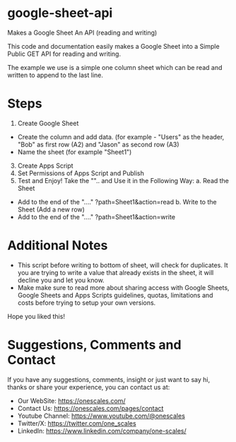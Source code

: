# google-sheet-api
Makes a Google Sheet An API (reading and writing)

This code and documentation easily makes a Google Sheet into a Simple Public GET API for reading and writing. 

The example we use is a simple one column sheet which can be read and written to append to the last line.

# Steps

1. Create Google Sheet
- Create the column and add data. (for example - "Users" as the header, "Bob" as first row (A2) and "Jason" as second row (A3)
- Name the sheet (for example "Sheet1")
3. Create Apps Script
4. Set Permissions of Apps Script and Publish
5. Test and Enjoy!
Take the "".. and Use it in the Following Way:
a. Read the Sheet
- Add to the end of the "...." ?path=Sheet1&action=read 
b. Write to the Sheet (Add a new row)
- Add to the end of the "...." ?path=Sheet1&action=write

# Additional Notes
- This script before writing to bottom of sheet, will check for duplicates. It you are trying to write a value that already exists in the sheet, it will decline you and let you know.
- Make make sure to read more about sharing access with Google Sheets, Google Sheets and Apps Scripts guidelines, quotas, limitations and costs before trying to setup your own versions.

Hope you liked this!

# Suggestions, Comments and Contact
If you have any suggestions, comments, insight or just want to say hi, thanks or share your experience, you can contact us at:
- Our WebSite: https://onescales.com/
- Contact Us: https://onescales.com/pages/contact
- Youtube Channel: https://www.youtube.com/@onescales
- Twitter/X: https://twitter.com/one_scales
- LinkedIn: https://www.linkedin.com/company/one-scales/




